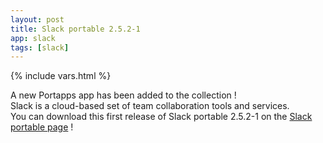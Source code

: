 ```yaml
---
layout: post
title: Slack portable 2.5.2-1
app: slack
tags: [slack]
---
```

{% include vars.html %}

A new Portapps app has been added to the collection !<br />
Slack is a cloud-based set of team collaboration tools and services.<br />
You can download this first release of Slack portable 2.5.2-1 on the [Slack portable page](/app/slack-portable) !